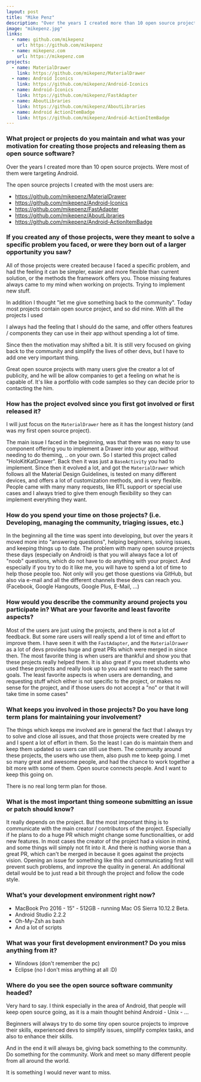 ```yaml
---
layout: post
title: "Mike Penz"
description: "Over the years I created more than 10 open source projects. Were most of them were targeting Android"
image: "mikepenz.jpg"
links:
  - name: github.com/mikepenz
    url: https://github.com/mikepenz
  - name: mikepenz.com
    url: https://mikepenz.com
projects:
  - name: MaterialDrawer
    link: https://github.com/mikepenz/MaterialDrawer
  - name: Android Iconics
    link: https://github.com/mikepenz/Android-Iconics
  - name: Android-Iconics
    link: https://github.com/mikepenz/FastAdapter
  - name: AboutLibraries
    link: https://github.com/mikepenz/AboutLibraries
  - name: Android ActionItemBadge
    link: https://github.com/mikepenz/Android-ActionItemBadge
---
```


### What project or projects do you maintain and what was your motivation for creating those projects and releasing them as open source software?

Over the years I created more than 10 open source projects. Were most of them were targeting Android.

The open source projects I created with the most users are:

* https://github.com/mikepenz/MaterialDrawer
* https://github.com/mikepenz/Android-Iconics
* https://github.com/mikepenz/FastAdapter
* https://github.com/mikepenz/AboutLibraries
* https://github.com/mikepenz/Android-ActionItemBadge

### If you created any of those projects, were they meant to solve a specific problem you faced, or were they born out of a larger opportunity you saw?

All of those projects were created because I faced a specific problem, and had the feeling it can be simpler, easier and more flexible than current solution, or the
methods the framework offers you. Those missing features always came to my mind when working on projects. Trying to implement new stuff.

In addition I thought "let me give something back to the community". Today most projects contain open source project, and so did mine. With all the projects I used

I always had the feeling that I should do the same, and offer others features / components they can use in their app without spending a lot of time.

Since then the motivation may shifted a bit. It is still very focused on giving back to the community and simplify the lives of other devs, but I have to add one very important thing.

Great open source projects with many users give the creator a lot of publicity, and he will be allow companies to get a feeling on what he is capable of. It's like a portfolio with code samples so they can decide prior to contacting the him.

### How has the project evolved since you first got involved or first released it?

I will just focus on the `MaterialDrawer` here as it has the longest history (and was my first open source project).

The main issue I faced in the beginning, was that there was no easy to use component offering you to implement a Drawer into your app, without needing to do theming, .. on your own. So I started this project called "HoloKitKatDrawer". Back then it was just a `BaseActivity` you had to implement. Since then it evolved a lot, and got the `MaterialDrawer` which follows all the Material Design Guidelines, is tested on many different devices, and offers a lot of customization methods, and is very flexible. People came with many many requests, like RTL support or special use cases and I always tried to give them enough flexibility so they can implement everything they want.

### How do you spend your time on those projects? (i.e. Developing, managing the community, triaging issues, etc.)

In the beginning all the time was spent into developing, but over the years it moved more into "answering questions", helping beginners, solving issues, and keeping things up to date. The problem with many open source projects these days (especially on Android) is that you will always face a lot of "noob" questions, which do not have to do anything with your project. And especially if you try to do it like me, you will have to spend a lot of time to help those people too. Not only will you get those questions via GitHub, but also via e-mail and all the different channels these devs can reach you. (Facebook, Google Hangouts, Google Plus, E-Mail, ...)

### How would you describe the community around projects you participate in? What are your favorite and least favorite aspects?

Most of the users are just using the projects, and there is not a lot of feedback. But some rare users will really spend a lot of time and effort to improve them. I have seen it with the `FastAdapter`, and the `MaterialDrawer` as a lot of devs provides huge and great PRs which were merged in since then. The most favorite thing is when users are thankful and show you that these projects really helped them. It is also great if you meet students who used these projects and really look up to you and want to reach the same goals.
The least favorite aspects is when users are demanding, and requesting stuff which either is not specific to the project, or makes no sense for the project, and if those users do not accept a "no" or that it will take time in some cases"

### What keeps you involved in those projects? Do you have long term plans for maintaining your involvement?

The things which keeps me involved are in general the fact that I always try to solve and close all issues, and that those projects were created by me and I spent a lot of effort in them. So the least I can do is maintain them and keep them updated so users can still use them. The community around these projects, the users who use them, also push me to keep going. I met so many great and awesome people, and had the chance to work together a bit more with some of them. Open source connects people. And I want to keep this going on.

There is no real long term plan for those.

### What is the most important thing someone submitting an issue or patch should know?

It really depends on the project. But the most important thing is to communicate with the main creator / contributors of the project. Especially if he plans to do a huge PR which might change some functionalities, or add new features. In most cases the creator of the project had a vision in mind, and some things will simply not fit into it. And there is nothing worse than a great PR, which can't be merged in because it goes against the projects vision. Opening an issue for something like this and communicating first will prevent such problems, and improve the quality in general. An additional detail would be to just read a bit through the project and follow the code style.

### What’s your development environment right now?

* MacBook Pro 2016 - 15" - 512GB - running Mac OS Sierra 10.12.2 Beta.
* Android Studio 2.2.2
* Oh-My-Zsh as bash
* And a lot of scripts

### What was your first development environment? Do you miss anything from it?

* Windows (don't remember the pc)
* Eclipse (no I don't miss anything at all :D)

### Where do you see the open source software community headed?

Very hard to say. I think especially in the area of Android, that people will keep open source going, as it is a main thought behind Android - Unix - ...

Beginners will always try to do some tiny open source projects to improve their skills, experienced devs to simplify issues, simplify complex tasks, and also to enhance their skills.

And in the end it will always be, giving back something to the community. Do something for the community. Work and meet so many different people from all around the world.

It is something I would never want to miss.
